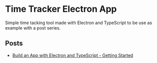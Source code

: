 # Time Tracker Electron App

Simple time tacking tool made with Electron and TypeScript to be use as example with a post series.

## Posts

- [Build an App with Electron and TypeScript - Getting Started](./posts/01/post-01.md)